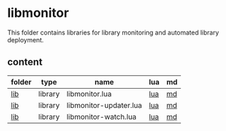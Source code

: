 # libmonitor

This folder contains libraries for library monitoring and automated library deployment.

## content

| folder       | type    | name                   | lua                                 | md                                |
| ------------ | ------- | ---------------------- | ----------------------------------- | --------------------------------- |
| [lib](./lib) | library | libmonitor.lua         | [lua](./lib/libmonitor.lua)         | [md](./lib/libmonitor.md)         |
| [lib](./lib) | library | libmonitor-updater.lua | [lua](./lib/libmonitor-updater.lua) | [md](./lib/libmonitor-updater.md) |
| [lib](./lib) | library | libmonitor-watch.lua   | [lua](./lib/libmonitor-watch.lua)   | [md](./lib/libmonitor-watch.md)   |
